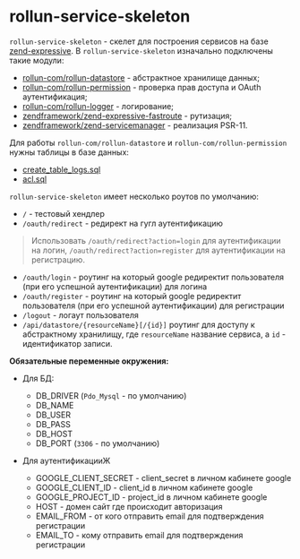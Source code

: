 
# rollun-service-skeleton

`rollun-service-skeleton` - скелет для построения сервисов на базе [zend-expressive](https://docs.zendframework.com/zend-expressive/).
В `rollun-service-skeleton` изначально подключены такие модули:
* [rollun-com/rollun-datastore](https://github.com/rollun-com/rollun-datastore) - абстрактное хранилище данных;
* [rollun-com/rollun-permission](https://github.com/rollun-com/rollun-permission) - проверка прав доступа и OAuth аутентификация;
* [rollun-com/rollun-logger](https://github.com/rollun-com/rollun-logger) - логирование;
* [zendframework/zend-expressive-fastroute](https://github.com/zendframework/zend-expressive-fastroute) - рутизация;
* [zendframework/zend-servicemanager](https://github.com/zendframework/zend-servicemanager) - реализация PSR-11.

Для работы `rollun-com/rollun-datastore` и `rollun-com/rollun-permission` нужны таблицы в базе данных:
* [create_table_logs.sql](https://github.com/rollun-com/rollun-logger/blob/4.2.1/src/create_table_logs.sql)
* [acl.sql](https://github.com/rollun-com/rollun-permission/blob/4.0.0/src/Permission/src/acl.sql)

`rollun-service-skeleton` имеет несколько роутов по умолчанию:
* `/` - тестовый хендлер
* `/oauth/redirect` - редирект на гугл аутентификацию
> Использовать `/oauth/redirect?action=login` для аутентификации на логин, `/oauth/redirect?action=register` для 
аутентификации на регистрацию.
* `/oauth/login` - роутинг на который google редиректит пользователя (при его успешной аутентификации) для логина
* `/oauth/register` - роутинг на который google редиректит пользователя (при его успешной аутентификации) для регистрации
* `/logout` - логаут пользователя
* `/api/datastore/{resourceName}[/{id}]` роутинг для доступу к абстрактному хранилищу, где `resourceName` название 
сервиса, а `id` - идентификатор записи.

**Обязательные переменные окружения:**
* Для БД:
    - DB_DRIVER (`Pdo_Mysql` - по умолчанию)
    - DB_NAME
    - DB_USER
    - DB_PASS
    - DB_HOST
    - DB_PORT (`3306` - по умолчанию)

* Для аутентификацииЖ
    - GOOGLE_CLIENT_SECRET - client_secret в личном кабинете google
    - GOOGLE_CLIENT_ID - client_id в личном кабинете google
    - GOOGLE_PROJECT_ID - project_id в личном кабинете google
    - HOST - домен сайт где происходит авторизация
    - EMAIL_FROM - от кого отправить email для подтверждения регистрации
    - EMAIL_TO - кому отправить email для подтверждения регистрации